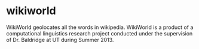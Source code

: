 wikiworld
=========

WikiWorld geolocates all the words in wikipedia. WikiWorld is a product of a computational linguistics research project conducted under the supervision of Dr. Baldridge at UT during Summer 2013.
